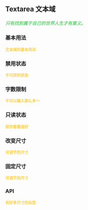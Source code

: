 ## Textarea 文本域
<h5 style="color: #66d476">只有找到属于自己的世界人生才有意义。</h5>

<script setup>
    import BasicDemo from '../demo/basic_demo.vue'
    import DisabledDemo from '../demo/disabled_demo.vue'
    import MaxLengthDemo from '../demo/max_length_demo.vue'
    import ReadonlyDemo from '../demo/readonly_demo.vue'
    import SizeDemo from '../demo/size_demo.vue'
    import ResizeDemo from '../demo/resize_demo.vue'
    import Preview from '../../../src/components/preview.vue'
</script>

### 基本用法
<p style="color: #ffcf3f; font-size: 12px; font-weight: 900;">文本域的基本用法</p>
<BasicDemo />
<Preview comp="textarea" demo="basic_demo"/>

### 禁用状态
<p style="color: #ffcf3f; font-size: 12px; font-weight: 900;">不可用的状态</p>
<DisabledDemo comp="textarea" demo="disabled_demo"/>
<Preview comp="textarea" demo="disabled_demo"/>

### 字数限制
<p style="color: #ffcf3f; font-size: 12px; font-weight: 900;">不可以输入那么多～</p>
<MaxLengthDemo />
<Preview comp="textarea" demo="max_length_demo"/>

### 只读状态
<p style="color: #ffcf3f; font-size: 12px; font-weight: 900;">给你看看就好</p>
<ReadonlyDemo />
<Preview comp="textarea" demo="readonly_demo"/>

### 改变尺寸
<p style="color: #ffcf3f; font-size: 12px; font-weight: 900;">可调节的尺寸</p>
<ResizeDemo />
<Preview comp="textarea" demo="resize_demo"/>

### 固定尺寸
<p style="color: #ffcf3f; font-size: 12px; font-weight: 900;">可调节的尺寸</p>
<SizeDemo />
<Preview comp="textarea" demo="size_demo" />

<!-- API表格 -->
### API
<p style="color: #ffcf3f; font-size: 12px; font-weight: 900;">有好多尺寸的标签</p>
<script setup>
    import ApiTable from '../../../src/components/api_table.vue'
    const data = {
        columns: [
            {
                title: '名称'
            },
            {
                title: '类型'
            },
            {
                title: '默认值'
            },
            {
                title: '说明'
            }
        ],
        item: [
            {
                name: 'model-value',
                type: 'String | Number',
                default: 'null',
                explain: '绑定的值'
            },
            {
                name: 'placeholder',
                type: 'String',
                default: '请输入',
                explain: '默认显示'
            },
            {
                name: 'disabled',
                type: 'Boolean',
                default: 'false | true',
                explain: '禁用属性'
            },
            {
                name: 'rows',
                type: 'Number',
                default: '4',
                explain: '显示行数'
            },
            {
                name: 'cols',
                type: 'Number',
                default: '30',
                explain: '显示字数'
            },
            {
                name: 'readonly',
                type: 'Boolean',
                default: 'false | true',
                explain: '只读属性'
            },
            {
                name: 'maxlength',
                type: 'Number',
                default: '10',
                explain: '最大输入字数'
            },
            {
                name: 'resize',
                type: 'Boolean',
                default: 'false | true',
                explain: '调整尺寸'
            }
        ]
  }
</script>
<ApiTable :data="data" />

<!-- 底部导航 -->
<script setup>
    import BottomTabs from '../../../src/components/bottom_tabs.vue'
</script>

<BottomTabs up="Input" down="Breadcrumb" />
